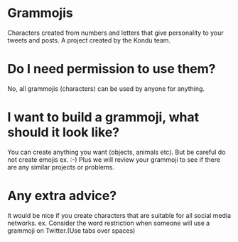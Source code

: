 # Grammojis
Characters created from numbers and letters that give personality to your tweets and posts.
A project created by the Kondu team.

# Do I need permission to use them?
No, all grammojis (characters) can be used by anyone for anything.

# I want to build a grammoji, what should it look like?
You can create anything you want (objects, animals etc).
But be careful do not create emojis ex. :-) Plus we will review your grammoji
to see if there are any similar projects or problems.

# Any extra advice?
It would be nice if you create characters that are suitable for all social media networks.
ex. Consider the word restriction when someone will use a grammoji on Twitter.(Use tabs over spaces)



